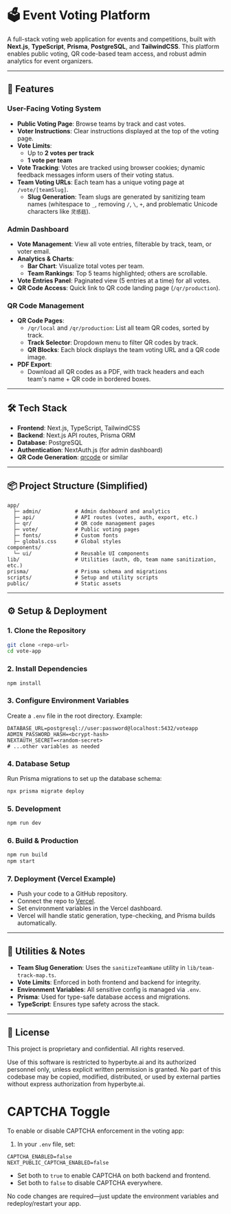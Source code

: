 # 🗳️ Event Voting Platform

A full-stack voting web application for events and competitions, built with **Next.js**, **TypeScript**, **Prisma**, **PostgreSQL**, and **TailwindCSS**. This platform enables public voting, QR code-based team access, and robust admin analytics for event organizers.

---

## 🚀 Features

### User-Facing Voting System

- **Public Voting Page**: Browse teams by track and cast votes.
- **Voter Instructions**: Clear instructions displayed at the top of the voting page.
- **Vote Limits**:
  - Up to **2 votes per track**
  - **1 vote per team**
- **Vote Tracking**: Votes are tracked using browser cookies; dynamic feedback messages inform users of their voting status.
- **Team Voting URLs**: Each team has a unique voting page at `/vote/[teamSlug]`.
  - **Slug Generation**: Team slugs are generated by sanitizing team names (whitespace to `_`, removing `/`, `\`, `+`, and problematic Unicode characters like `灵感菇`).

### Admin Dashboard

- **Vote Management**: View all vote entries, filterable by track, team, or voter email.
- **Analytics & Charts**:
  - **Bar Chart**: Visualize total votes per team.
  - **Team Rankings**: Top 5 teams highlighted; others are scrollable.
- **Vote Entries Panel**: Paginated view (5 entries at a time) for all votes.
- **QR Code Access**: Quick link to QR code landing page (`/qr/production`).

### QR Code Management

- **QR Code Pages**:
  - `/qr/local` and `/qr/production`: List all team QR codes, sorted by track.
  - **Track Selector**: Dropdown menu to filter QR codes by track.
  - **QR Blocks**: Each block displays the team voting URL and a QR code image.
- **PDF Export**:
  - Download all QR codes as a PDF, with track headers and each team's name + QR code in bordered boxes.

---

## 🛠️ Tech Stack

- **Frontend**: Next.js, TypeScript, TailwindCSS
- **Backend**: Next.js API routes, Prisma ORM
- **Database**: PostgreSQL
- **Authentication**: NextAuth.js (for admin dashboard)
- **QR Code Generation**: [qrcode](https://www.npmjs.com/package/qrcode) or similar

---

## 📦 Project Structure (Simplified)

```
app/
  ├─ admin/           # Admin dashboard and analytics
  ├─ api/             # API routes (votes, auth, export, etc.)
  ├─ qr/              # QR code management pages
  ├─ vote/            # Public voting pages
  ├─ fonts/           # Custom fonts
  ├─ globals.css      # Global styles
components/
  └─ ui/              # Reusable UI components
lib/                  # Utilities (auth, db, team name sanitization, etc.)
prisma/               # Prisma schema and migrations
scripts/              # Setup and utility scripts
public/               # Static assets
```

---

## ⚙️ Setup & Deployment

### 1. Clone the Repository

```bash
git clone <repo-url>
cd vote-app
```

### 2. Install Dependencies

```bash
npm install
```

### 3. Configure Environment Variables

Create a `.env` file in the root directory. Example:

```env
DATABASE_URL=postgresql://user:password@localhost:5432/voteapp
ADMIN_PASSWORD_HASH=<bcrypt-hash>
NEXTAUTH_SECRET=<random-secret>
# ...other variables as needed
```

### 4. Database Setup

Run Prisma migrations to set up the database schema:

```bash
npx prisma migrate deploy
```

### 5. Development

```bash
npm run dev
```

### 6. Build & Production

```bash
npm run build
npm start
```

### 7. Deployment (Vercel Example)

- Push your code to a GitHub repository.
- Connect the repo to [Vercel](https://vercel.com/).
- Set environment variables in the Vercel dashboard.
- Vercel will handle static generation, type-checking, and Prisma builds automatically.

---

## 🧩 Utilities & Notes

- **Team Slug Generation**: Uses the `sanitizeTeamName` utility in `lib/team-track-map.ts`.
- **Vote Limits**: Enforced in both frontend and backend for integrity.
- **Environment Variables**: All sensitive config is managed via `.env`.
- **Prisma**: Used for type-safe database access and migrations.
- **TypeScript**: Ensures type safety across the stack.

---

## 📄 License

This project is proprietary and confidential. All rights reserved.

Use of this software is restricted to hyperbyte.ai and its authorized personnel only, unless explicit written permission is granted. No part of this codebase may be copied, modified, distributed, or used by external parties without express authorization from hyperbyte.ai.

# CAPTCHA Toggle

To enable or disable CAPTCHA enforcement in the voting app:

1. In your `.env` file, set:

```
CAPTCHA_ENABLED=false
NEXT_PUBLIC_CAPTCHA_ENABLED=false
```

- Set both to `true` to enable CAPTCHA on both backend and frontend.
- Set both to `false` to disable CAPTCHA everywhere.

No code changes are required—just update the environment variables and redeploy/restart your app.
